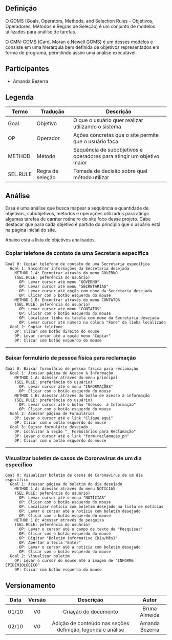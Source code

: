 ## Definição
O GOMS (Goals, Operators, Methods, and Selection Rules - Objetivos, Operadores, Métodos e
Regras de Seleção) é um conjunto de modelos utilizados para análise de tarefas.

O CMN-GOMS (Card, Moran e Newell GOMS) é um desses modelos e consiste em uma hierarquia bem definida de objetivos representados em forma de programa, permitindo assim uma análise executável.

## Participantes
- Amanda Bezerra

## Legenda
| Termo    | Tradução         | Descrição                                                             |
| -------- | ---------------- | --------------------------------------------------------------------- |
| Goal     | Objetivo         | O que o usuário quer realizar utilizando o sistema                    |
| OP       | Operador         | Ações concretas que o site permite que o usuário faça              |
| METHOD   | Método           | Sequência de subobjetivos e operadores para atingir um objetivo maior |
| SEL.RULE | Regra de seleção | Tomada de decisão sobre qual método utilizar                          |

## Análise
Essa é uma análise que busca mapear a sequência e quantidade de objetivos, subobjetivos, métodos e operações utilizados para atingir algumas tarefas de caráter rotineiro do site foco desse projeto.
Cabe destacar que para cada objetivo é partido do princípio que o usuário está na página inicial do site.

Abaixo está a lista de objetivos analisados.

### Copiar telefone de contato de uma Secretaria específica
```
Goal 0: Copiar telefone de contato de uma Secretaria específica
  Goal 1: Encontrar informações da Secretaria desejada
    METHOD 1.A: Encontrar através do menu GOVERNO
    (SEL.RULE: peferência do usuário)
      OP: Levar cursor até menu "GOVERNO"
      OP: Levar cursor até menu "SECRETARIAS"
      OP: Levar cursor até opção com nome da Secretaria desejada
      OP: Clicar com o botão esquerdo do mouse
    METHOD 1.B: Encontrar através do menu CONTATOS
    (SEL.RULE: peferência do usuário)
      OP: Levar cursor até menu "CONTATOS"
      OP: Clicar com o botão esquerdo do mouse
      OP: Localizar linha na tabela com nome da Secretaria desejada
      OP: Levar cursor até número na coluna "Fone" da linha localizada
  Goal 2: Copiar telefone
    OP: Clicar com botão direito do mouse
    OP: Levar cursor até a opção menu "Copiar"
    OP: Clicar com botão esquerdo do mouse
```

___

### Baixar formulário de pessoa física para reclamação

```
Goal 0: Baixar formulário de pessoa física para reclamação
  Goal 1: Acessar página de Acesso à Informação
    METHOD 1.A: Acessar através do menu principal
    (SEL.RULE: preferência do usuário)
      OP: Levar cursor até o menu "INFORMAÇÕES"
      OP: Clicar com o botão esquerdo do mouse
    METHOD 1.B: Acessar através do botão de acesso à informação
    (SEL.RULE: preferência do usuário)
      OP: Levar cursor até o botão "Acesso  à Informação"
      OP: Clicar com o botão esquerdo do mouse
  Goal 2: Acessar página de Formulários
    OP: Levar o cursor até o link "Clique aqui"
    OP: Clicar com o botão esquerdo do mouse
  Goal 3: Baixar formulário desejado
    OP: Localizar a seção "_ Formulários para Reclamação"
    OP: Levar o cursor até o link "form-reclamacao_pn"
    OP: Clicar com o botão esquerdo do mouse
```

---

### Visualizar boletim de casos de Coronavirus de um dia específico
```
Goal 0: Visualizar boletim de casos de Coronavirus de um dia específico
  Goal 1: Acessar página do boletim do dia desejado
    METHOD 1.A: Acessar através do menu NOTÍCIAS
    (SEL.RULE: peferência do usuário)
      OP: Levar cursor até o menu "NOTÍCIAS"
      OP: Clicar com o botão esquerdo do mouse
      OP: Localizar notícia com boletim desejado na lista de notícias
      OP: Levar o cursor até a notícia com boletim desejado
      OP: Clicar com o botão esquerdo do mouse
    METHOD 1.B: Acessar através de pesquisa
    (SEL.RULE: peferência do usuário)
      OP: Levar o cursor até o campo de texto de "Pesquisa:"
      OP: Clicar com o botão esquerdo do mouse
      OP: Digitar "Boletim informativo {Dia/Mês}"
      OP: Apertar a tecla "Enter"
      OP: Levar o cursor até a notícia com boletim desejado
      OP: Clicar com o botão esquerdo do mouse
  Goal 2: Visualizar boletim
    OP: Levar o cursor do mouse até a imagem de "INFORME EPIDEMIOLÓGICO"
    OP: Clicar com botão esquerdo do mouse
```


## Versionamento

| Data  | Versão |                         Descrição                          |     Autor      |
| :---: | :----: | :--------------------------------------------------------: | :------------: |
| 01/10 |   V0   |                    Criação do documento                    | Bruna Almeida  |
| 02/10 |   V0   | Adição de conteúdo nas seções definição, legenda e análise | Amanda Bezerra |
